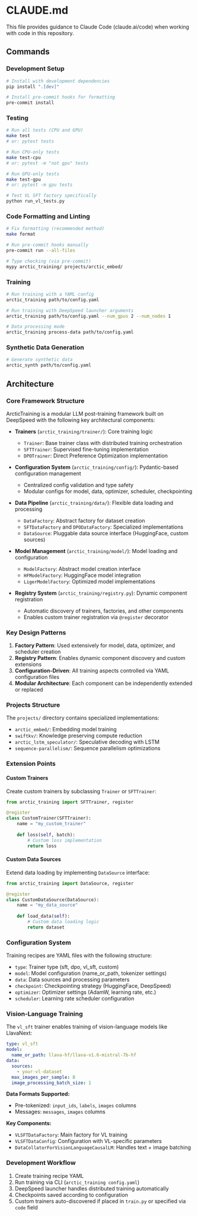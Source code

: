 # CLAUDE.md

This file provides guidance to Claude Code (claude.ai/code) when working with code in this repository.

## Commands

### Development Setup
```bash
# Install with development dependencies
pip install ".[dev]"

# Install pre-commit hooks for formatting
pre-commit install
```

### Testing
```bash
# Run all tests (CPU and GPU)
make test
# or: pytest tests

# Run CPU-only tests
make test-cpu
# or: pytest -m "not gpu" tests

# Run GPU-only tests  
make test-gpu
# or: pytest -m gpu tests

# Test VL SFT factory specifically
python run_vl_tests.py
```

### Code Formatting and Linting
```bash
# Fix formatting (recommended method)
make format

# Run pre-commit hooks manually
pre-commit run --all-files

# Type checking (via pre-commit)
mypy arctic_training/ projects/arctic_embed/
```

### Training
```bash
# Run training with a YAML config
arctic_training path/to/config.yaml

# Run training with DeepSpeed launcher arguments
arctic_training path/to/config.yaml --num_gpus 2 --num_nodes 1

# Data processing mode
arctic_training process-data path/to/config.yaml
```

### Synthetic Data Generation
```bash
# Generate synthetic data
arctic_synth path/to/config.yaml
```

## Architecture

### Core Framework Structure
ArcticTraining is a modular LLM post-training framework built on DeepSpeed with the following key architectural components:

- **Trainers** (`arctic_training/trainer/`): Core training logic
  - `Trainer`: Base trainer class with distributed training orchestration
  - `SFTTrainer`: Supervised fine-tuning implementation
  - `DPOTrainer`: Direct Preference Optimization implementation

- **Configuration System** (`arctic_training/config/`): Pydantic-based configuration management
  - Centralized config validation and type safety
  - Modular configs for model, data, optimizer, scheduler, checkpointing

- **Data Pipeline** (`arctic_training/data/`): Flexible data loading and processing
  - `DataFactory`: Abstract factory for dataset creation
  - `SFTDataFactory` and `DPODataFactory`: Specialized implementations
  - `DataSource`: Pluggable data source interface (HuggingFace, custom sources)

- **Model Management** (`arctic_training/model/`): Model loading and configuration
  - `ModelFactory`: Abstract model creation interface
  - `HFModelFactory`: HuggingFace model integration
  - `LigerModelFactory`: Optimized model implementations

- **Registry System** (`arctic_training/registry.py`): Dynamic component registration
  - Automatic discovery of trainers, factories, and other components
  - Enables custom trainer registration via `@register` decorator

### Key Design Patterns

1. **Factory Pattern**: Used extensively for model, data, optimizer, and scheduler creation
2. **Registry Pattern**: Enables dynamic component discovery and custom extensions
3. **Configuration-Driven**: All training aspects controlled via YAML configuration files
4. **Modular Architecture**: Each component can be independently extended or replaced

### Projects Structure
The `projects/` directory contains specialized implementations:
- `arctic_embed/`: Embedding model training
- `swiftkv/`: Knowledge preserving compute reduction
- `arctic_lstm_speculator/`: Speculative decoding with LSTM
- `sequence-parallelism/`: Sequence parallelism optimizations

### Extension Points

#### Custom Trainers
Create custom trainers by subclassing `Trainer` or `SFTTrainer`:

```python
from arctic_training import SFTTrainer, register

@register
class CustomTrainer(SFTTrainer):
    name = "my_custom_trainer"
    
    def loss(self, batch):
        # Custom loss implementation
        return loss
```

#### Custom Data Sources
Extend data loading by implementing `DataSource` interface:

```python
from arctic_training import DataSource, register

@register  
class CustomDataSource(DataSource):
    name = "my_data_source"
    
    def load_data(self):
        # Custom data loading logic
        return dataset
```

### Configuration System
Training recipes are YAML files with the following structure:
- `type`: Trainer type (sft, dpo, vl_sft, custom)
- `model`: Model configuration (name_or_path, tokenizer settings)
- `data`: Data sources and processing parameters
- `checkpoint`: Checkpointing strategy (HuggingFace, DeepSpeed)
- `optimizer`: Optimizer settings (AdamW, learning rate, etc.)
- `scheduler`: Learning rate scheduler configuration

### Vision-Language Training
The `vl_sft` trainer enables training of vision-language models like LlavaNext:

```yaml
type: vl_sft
model:
  name_or_path: llava-hf/llava-v1.6-mistral-7b-hf
data:
  sources:
    - your-vl-dataset
  max_images_per_sample: 8
  image_processing_batch_size: 1
```

**Data Formats Supported:**
- Pre-tokenized: `input_ids`, `labels`, `images` columns
- Messages: `messages`, `images` columns

**Key Components:**
- `VLSFTDataFactory`: Main factory for VL training
- `VLSFTDataConfig`: Configuration with VL-specific parameters
- `DataCollatorForVisionLanguageCausalLM`: Handles text + image batching

### Development Workflow
1. Create training recipe YAML
2. Run training via CLI (`arctic_training config.yaml`)
3. DeepSpeed launcher handles distributed training automatically
4. Checkpoints saved according to configuration
5. Custom trainers auto-discovered if placed in `train.py` or specified via `code` field